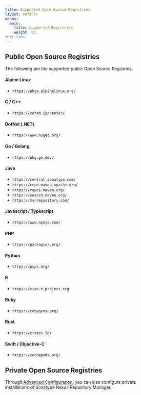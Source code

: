 ```yaml
---
title: Supported Open Source Registries
layout: default
menus:
  main:
    title: Supported Registries
    weight: 50
toc: true
---
```


## Public Open Source Registries

The following are the supported public Open Source Registries.

#### Alpine Linux

- `https://pkgs.alpinelinux.org/`


#### C / C++

- `https://conan.io/center/`

#### DotNet (.NET)

- `https://www.nuget.org/`

#### Go / Golang

- `https://pkg.go.dev/`

#### Java

- `https://central.sonatype.com/`
- `https://repo.maven.apache.org/`
- `https://repo1.maven.org/`
- `https://search.maven.org/`
- `https://mvnrepository.com/`

#### Javascript / Typescript

- `https://www.npmjs.com/`

#### PHP

- `https://packagist.org/`

#### Python

- `https://pypi.org/`

#### R

- `https://cran.r-project.org`

#### Ruby

- `https://rubygems.org/`

#### Rust

- `https://crates.io/`

#### Swift / Objective-C

- `https://cocoapods.org/` 

## Private Open Source Registries

Through [Advanced Configuration](./configure-external-repository-managers.html), you can also configure private installations of Sonatype Nexus Repository Manager.